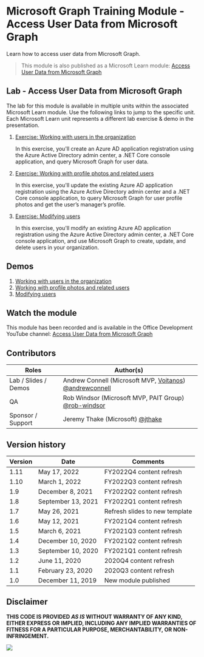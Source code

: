 # Microsoft Graph Training Module - Access User Data from Microsoft Graph

Learn how to access user data from Microsoft Graph.

> This module is also published as a Microsoft Learn module: [Access User Data from Microsoft Graph](https://docs.microsoft.com/learn/modules/msgraph-access-user-data)

## Lab - Access User Data from Microsoft Graph

The lab for this module is available in multiple units within the associated Microsoft Learn module. Use the following links to jump to the specific unit. Each Microsoft Learn unit represents a different lab exercise & demo in the presentation.

1. [Exercise: Working with users in the organization](https://docs.microsoft.com/learn/modules/msgraph-access-user-data/3-exercise-reading-users)

   In this exercise, you'll create an Azure AD application registration using the Azure Active Directory admin center, a .NET Core console application, and query Microsoft Graph for user data.

1. [Exercise: Working with profile photos and related users](https://docs.microsoft.com/en-us/learn/modules/msgraph-access-user-data/5-exercise-photos-related-users)

   In this exercise, you'll update the existing Azure AD application registration using the Azure Active Directory admin center and a .NET Core console application, to query Microsoft Graph for user profile photos and get the user’s manager’s profile.

1. [Exercise: Modifying users](https://docs.microsoft.com/en-us/learn/modules/msgraph-access-user-data/7-exercise-modify-users)

   In this exercise, you'll modify an existing Azure AD application registration using the Azure Active Directory admin center, a .NET Core console application, and use Microsoft Graph to create, update, and delete users in your organization.

## Demos

1. [Working with users in the organization](./demos/01-reading-users)
1. [Working with profile photos and related users](./demos/02-photos-related-users)
1. [Modifying users](./demos/03-modify-users)

## Watch the module

This module has been recorded and is available in the Office Development YouTube channel: [Access User Data from Microsoft Graph](https://www.youtube.com/playlist?list=PLWZJrkeLOrbZ-6xotSATX-FFP5BLQFUNm)

## Contributors

| Roles                | Author(s)                                                                                                      |
| -------------------- | -------------------------------------------------------------------------------------------------------------- |
| Lab / Slides / Demos | Andrew Connell (Microsoft MVP, [Voitanos](//github.com/voitanos)) [@andrewconnell](//github.com/andrewconnell) |
| QA                   | Rob Windsor (Microsoft MVP, PAIT Group) [@rob-windsor](//github.com/rob-windsor)                               |
| Sponsor / Support    | Jeremy Thake (Microsoft) [@jthake](//github.com/jthake)                                                        |

## Version history

| Version |        Date        |            Comments            |
| ------- | ------------------ | ------------------------------ |
| 1.11    | May 17, 2022       | FY2022Q4 content refresh       |
| 1.10    | March 1, 2022      | FY2022Q3 content refresh       |
| 1.9     | December 8, 2021   | FY2022Q2 content refresh       |
| 1.8     | September 13, 2021 | FY2022Q1 content refresh       |
| 1.7     | May 26, 2021       | Refresh slides to new template |
| 1.6     | May 12, 2021       | FY2021Q4 content refresh       |
| 1.5     | March 6, 2021      | FY2021Q3 content refresh       |
| 1.4     | December 10, 2020  | FY2021Q2 content refresh       |
| 1.3     | September 10, 2020 | FY2021Q1 content refresh       |
| 1.2     | June 11, 2020      | 2020Q4 content refresh         |
| 1.1     | February 23, 2020  | 2020Q3 content refresh         |
| 1.0     | December 11, 2019  | New module published           |

## Disclaimer

**THIS CODE IS PROVIDED _AS IS_ WITHOUT WARRANTY OF ANY KIND, EITHER EXPRESS OR IMPLIED, INCLUDING ANY IMPLIED WARRANTIES OF FITNESS FOR A PARTICULAR PURPOSE, MERCHANTABILITY, OR NON-INFRINGEMENT.**

<img src="https://telemetry.sharepointpnp.com/msgraph-access-user-data" />
